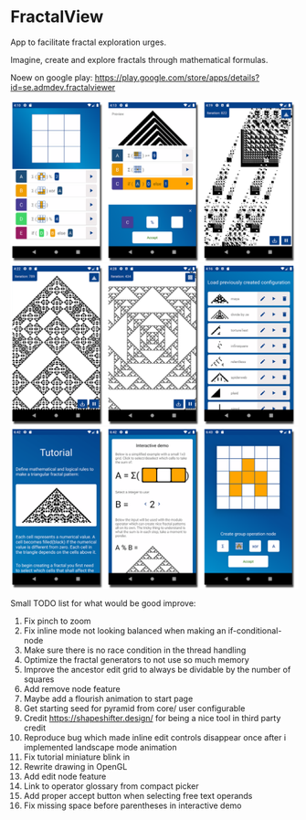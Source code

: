 # FractalView


App to facilitate fractal exploration urges.

Imagine, create and explore fractals through mathematical formulas.

Noew on google play: https://play.google.com/store/apps/details?id=se.admdev.fractalviewer

![create](images/github_showreel1.png)
![fractal examples](images/github_showreel2.png)
![tutorial](images/github_showreel3.png)


Small TODO list for what would be good improve:

1. Fix pinch to zoom
2. Fix inline mode not looking balanced when making an if-conditional-node
3. Make sure there is no race condition in the thread handling
4. Optimize the fractal generators to not use so much memory
5. Improve the ancestor edit grid to always be dividable by the number of squares
6. Add remove node feature
7. Maybe add a flourish animation to start page
9. Get starting seed for pyramid from core/ user configurable
10. Credit https://shapeshifter.design/ for being a nice tool in third party credit
11. Reproduce bug which made inline edit controls disappear once after i implemented landscape mode animation
12. Fix tutorial miniature blink in
13. Rewrite drawing in OpenGL
14. Add edit node feature
15. Link to operator glossary from compact picker
16. Add proper accept button when selecting free text operands
17. Fix missing space before parentheses in interactive demo
